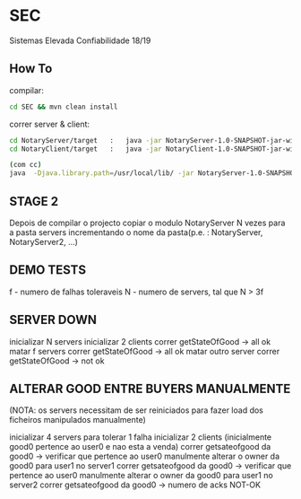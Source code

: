 # SEC
Sistemas Elevada Confiabilidade 18/19

## How To

compilar:

```sh
cd SEC && mvn clean install
```

correr server & client:

```sh
cd NotaryServer/target   :   java -jar NotaryServer-1.0-SNAPSHOT-jar-with-dependencies.jar 
cd NotaryClient/target   :   java -jar NotaryClient-1.0-SNAPSHOT-jar-with-dependencies.jar

(com cc)
java  -Djava.library.path=/usr/local/lib/ -jar NotaryServer-1.0-SNAPSHOT-jar-with-dependencies.jar 
```

## STAGE 2

Depois de compilar o projecto copiar o modulo NotaryServer N vezes para a pasta servers incrementando o nome da pasta(p.e. : NotaryServer, NotaryServer2, ...)

## DEMO TESTS

f - numero de falhas toleraveis
N - numero de servers, tal que N > 3f

## SERVER DOWN

inicializar N servers
inicializar 2 clients
correr getStateOfGood -> all ok
matar f servers
correr getStateOfGood -> all ok
matar outro server
correr getStateOfGood -> not ok

## ALTERAR GOOD ENTRE BUYERS MANUALMENTE

(NOTA: os servers necessitam de ser reiniciados para fazer load dos ficheiros manipulados manualmente)

inicializar 4 servers para tolerar 1 falha
inicializar 2 clients
(inicialmente good0 pertence ao user0 e nao esta a venda)
correr getsateofgood da good0 -> verificar que pertence ao user0
manulmente alterar o owner da good0 para user1 no server1
correr getsateofgood da good0 -> verificar que pertence ao user0
manulmente alterar o owner da good0 para user1 no server2
correr getsateofgood da good0 -> numero de acks NOT-OK





















